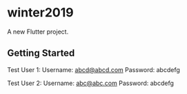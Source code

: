 # winter2019

A new Flutter project.

## Getting Started

Test User 1: 
Username: abcd@abcd.com
Password: abcdefg

Test User 2:
Username: abc@abc.com
Password: abcdefg


